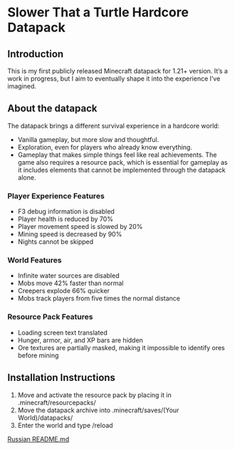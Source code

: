 # Slower That a Turtle Hardcore Datapack
## Introduction
This is my first publicly released Minecraft datapack for 1.21+ version. It’s a work in progress, but I aim to eventually shape it into the experience I’ve imagined.
## About the datapack
The datapack brings a different survival experience in a hardcore world:
* Vanilla gameplay, but more slow and thoughtful.
* Exploration, even for players who already know everything.
* Gameplay that makes simple things feel like real achievements.
 The game also requires a resource pack, which is essential for gameplay as it includes elements that cannot be implemented through the datapack alone.
### Player Experience Features
* F3 debug information is disabled
* Player health is reduced by 70%
* Player movement speed is slowed by 20%
* Mining speed is decreased by 90%
* Nights cannot be skipped
### World Features
* Infinite water sources are disabled
* Mobs move 42% faster than normal
* Creepers explode 66% quicker
* Mobs track players from five times the normal distance
### Resource Pack Features
* Loading screen text translated
* Hunger, armor, air, and XP bars are hidden
* Ore textures are partially masked, making it impossible to identify ores before mining
## Installation Instructions
1. Move and activate the resource pack by placing it in .minecraft/resourcepacks/
2. Move the datapack archive into .minecraft/saves/(Your World)/datapacks/
3. Enter the world and type /reload

[Russian README.md](README_RU.md)
